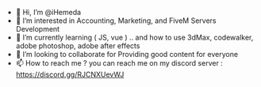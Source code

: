 - 👋 Hi, I’m @iHemeda
- 👀 I’m interested in Accounting, Marketing, and FiveM Servers Development
- 🌱 I’m currently learning ( JS, vue ) .. and how to use 3dMax, codewalker, adobe photoshop, adobe after effects
- 💞️ I’m looking to collaborate for Providing good content for everyone
- 📫 How to reach me ? you can reach me on my discord server : https://discord.gg/RJCNXUevWJ

